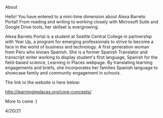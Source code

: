 About

Hello! 
You have entered to a mini-time dimension about Alexa Barreto Portal!
From reading and writing to working closely with Microsoft Suite and Google Drive tools, her skillset is evergrowing. 

Alexa Barreto Portal is a student at Seattle Central College in partnership with Year Up, a program for emerging professionals to strive to become a face in the world of business and technology. A first generation woman from Peru who knows Spanish. She is a former Spanish Translator and transcript writer working to display student's first language, Spanish for the field-based science, Learning in Places webpage. By translating learning engagements and briefs, she incorporates her families Spanish language to showcase family and community engagement in schools. 

The link to the website is here below: 

http://learninginplaces.org/core-concepts/

More to come :)

4/20/21
